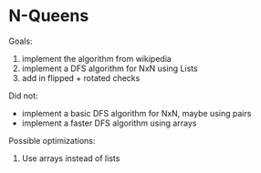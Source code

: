 # N-Queens

Goals:

1. implement the algorithm from wikipedia
2. implement a DFS algorithm for NxN using Lists
3. add in flipped + rotated checks

Did not:

- implement a basic DFS algorithm for NxN, maybe using pairs
- implement a faster DFS algorithm using arrays

Possible optimizations:

1. Use arrays instead of lists
